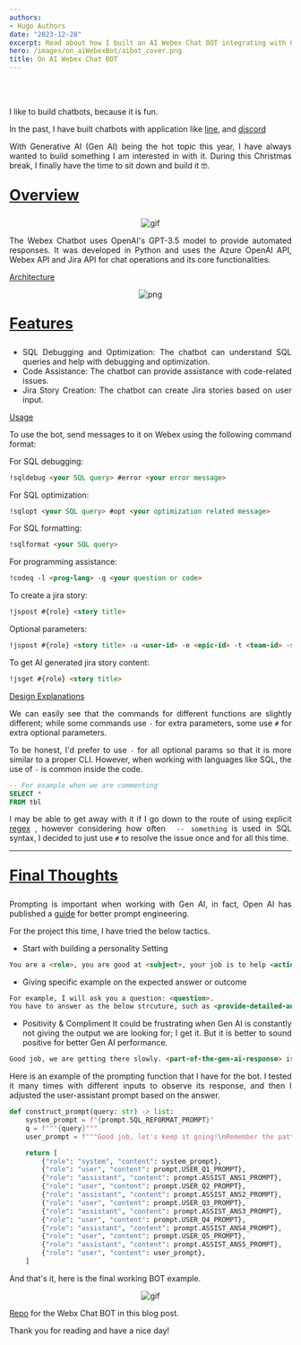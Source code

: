 ```yaml
---
authors:
- Hugo Authors
date: "2023-12-28"
excerpt: Read about how I built an AI Webex Chat BOT integrating with OpenAI's API
hero: /images/on_aiWebexBot/aibot_cover.png
title: On AI Webex Chat BOT
---
```


<br />
<br />


<div style="text-align: justify">

I like to build chatbots, because it is fun. 

In the past, I have built chatbots with application like [line](https://github.com/FISHWONGY/line-bot), and [discord](https://github.com/FISHWONGY/discord-bot) 

With Generative AI (Gen AI) being the hot topic this year, I have always wanted to build something I am interested in with it. During this Christmas break, I finally have the time to sit down and build it 🤓.

<u><b>
    <p style="font-size:20pt ">
      Overview
    </p>
</b></u>

<p align="center">
<img alt = 'gif' src='/images/on_aiWebexBot/webex-bot-demo.gif'/>
</p>


The Webex Chatbot uses OpenAI's GPT-3.5 model to provide automated responses. It was developed in Python and uses the Azure OpenAI API, Webex API and Jira API for chat operations and its core functionalities.


<u>Architecture</u>

<p align="center">
<img alt = 'png' src='/images/on_aiWebexBot/bot_workflow.png'/>
</p>

<u><b>
    <p style="font-size:20pt ">
      Features
</b></u>

- SQL Debugging and Optimization: The chatbot can understand SQL queries and help with debugging and optimization.
- Code Assistance: The chatbot can provide assistance with code-related issues.
- Jira Story Creation: The chatbot can create Jira stories based on user input.



<u>Usage</u>

To use the bot, send messages to it on Webex using the following command format:

For SQL debugging: 
```md 
!sqldebug <your SQL query> #error <your error message>
```

For SQL optimization:
```md 
!sqlopt <your SQL query> #opt <your optimization related message>
```

For SQL formatting: 
```md 
!sqlformat <your SQL query>
```

For programming assistance: 
```md 
!codeq -l <prog-lang> -q <your question or code>
```

To create a jira story: 
```md 
!jspost #{role} <story title>
```

Optional parameters: 
```md 
!jspost #{role} <story title> -u <user-id> -e <epic-id> -t <team-id> -sp <story-points> 
```

To get AI generated jira story content: 
```md 
!jsget #{role} <story title>
```


<u>Design Explanations</u>


We can easily see that the commands for different functions are slightly different; while some commands use `-` for extra parameters, some use `#` for extra optional parameters.

To be honest, I'd prefer to use `-` for all optional params so that it is more similar to a proper CLI. However, when working with languages like SQL, the use of `-` is common inside the code.


```sql
-- For example when we are commenting
SELECT *
FROM tbl
```

I may be able to get away with it if I go down to the route of using explicit [regex](https://learn.microsoft.com/en-us/dotnet/standard/base-types/regular-expression-language-quick-reference) , however considering how often  ` -- something` is used in SQL syntax, I decided to just use `#` to resolve the issue once and for all this time.

---

<u><b>
    <p style="font-size:20pt ">
      Final Thoughts
</b></u>


Prompting is important when working with Gen AI, in fact, Open AI has published a [guide](https://platform.openai.com/docs/guides/prompt-engineering/strategy-write-clear-instructions) for better prompt engineering.

For the project this time, I have tried the below tactics.

- Start with building a personality
Setting
```md
You are a <role>, you are good at <subject>, your job is to help <action>
```

- Giving specific example on the expected answer or outcome
```md
For example, I will ask you a question: <question>.
You have to answer as the below strcuture, such as <provide-detailed-answer-structure>
```

- Positivity & Compliment
It could be frustrating when Gen AI is constantly not giving the output we are looking for; I get it. But it is better to sound positive for better Gen AI performance.
```md
Good job, we are getting there slowly. <part-of-the-gen-ai-response> is what I want, however ... <explicit-comment-on-desire-output>
```



Here is an example of the prompting function that I have for the bot. I tested it many times with different inputs to observe its response, and then I adjusted the user-assistant prompt based on the answer.

```python
def construct_prompt(query: str) -> list:
    system_prompt = f"{prompt.SQL_REFORMAT_PROMPT}"
    q = f"""{query}"""
    user_prompt = f"""Good job, let's keep it going!\nRemember the pattern is <something>.\nHere is the next <question>\nPlease make sure you MUST answer in <output-format>'"""

    return [
        {"role": "system", "content": system_prompt},
        {"role": "user", "content": prompt.USER_Q1_PROMPT},
        {"role": "assistant", "content": prompt.ASSIST_ANS1_PROMPT},
        {"role": "user", "content": prompt.USER_Q2_PROMPT},
        {"role": "assistant", "content": prompt.ASSIST_ANS2_PROMPT},
        {"role": "user", "content": prompt.USER_Q3_PROMPT},
        {"role": "assistant", "content": prompt.ASSIST_ANS3_PROMPT},
        {"role": "user", "content": prompt.USER_Q4_PROMPT},
        {"role": "assistant", "content": prompt.ASSIST_ANS4_PROMPT},
        {"role": "user", "content": prompt.USER_Q5_PROMPT},
        {"role": "assistant", "content": prompt.ASSIST_ANS5_PROMPT},
        {"role": "user", "content": user_prompt},
    ]
```

And that's it, here is the final working BOT example.

<p align="center">
<img alt = 'gif' src='/images/on_aiWebexBot/webex-bot-demo.gif'/>
</p>


[Repo](https://github.com/FISHWONGY/webex-bot) for the Webx Chat BOT in this blog post.


Thank you for reading and have a nice day!


